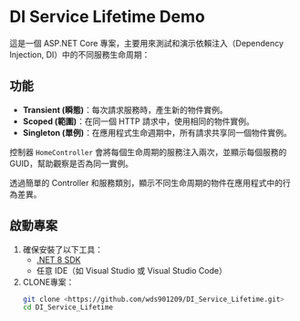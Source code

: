 # DI Service Lifetime Demo
這是一個 ASP.NET Core 專案，主要用來測試和演示依賴注入（Dependency Injection, DI）中的不同服務生命周期：
## 功能
- **Transient (瞬態)**：每次請求服務時，產生新的物件實例。
- **Scoped (範圍)**：在同一個 HTTP 請求中，使用相同的物件實例。
- **Singleton (單例)**：在應用程式生命週期中，所有請求共享同一個物件實例。

控制器 `HomeController` 會將每個生命周期的服務注入兩次，並顯示每個服務的 GUID，幫助觀察是否為同一實例。


透過簡單的 Controller 和服務類別，顯示不同生命周期的物件在應用程式中的行為差異。


## 啟動專案
1. 確保安裝了以下工具：
   - [.NET 8 SDK](https://dotnet.microsoft.com/)
   - 任意 IDE（如 Visual Studio 或 Visual Studio Code）
2. CLONE專案：
   ```bash
   git clone <https://github.com/wds901209/DI_Service_Lifetime.git>
   cd DI_Service_Lifetime

